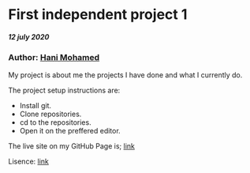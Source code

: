 # First independent project 1
 ##### 12 july 2020

 ### Author: [Hani Mohamed](https://github.com/Hani-M?tab=repositories)
 My project is about me the projects I have done and what I currently do.

The project setup instructions are:
 * Install git. 
 * Clone repositories.
 * cd to the repositories.
 * Open it on the preffered editor.
 
The live site on my GitHub Page is; [link](https://hani-m.github.io/portfolio-/)

Lisence: 
[link](https://raw.githubusercontent.com/Hani-M/portfolio-/master/LICENSE)